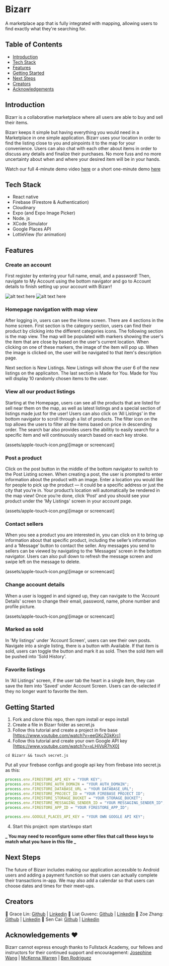# **Bizarr**

A marketplace app that is fully integrated with mapping, allowing users to find exactly what they're searching for.

## Table of Contents

- [Introduction](#introduction)
- [Tech Stack](#tech-stack)
- [Features](#features)
- [Getting Started](#next-steps)
- [Next Steps](#creators)
- [Creators](#creators)
- [Acknowledgements](#acknowledgements)

## Introduction

Bizarr is a collaborative marketplace where all users are able to buy and sell their items.

Bizarr keeps it simple but having everything you would need in a Marketplace in one simple application. Bizarr uses your location in order to find the listing close to you and pinpoints it to the map for your convenience. Users can also chat with each other about items in order to discuss any details and finalize their purchases. No more fuss and no more uncertainty about when and where your desired item will be in your hands.

Watch our full 4-minute demo video [here](https://www.youtube....) or a short one-minute demo [here](https:www.youtube...)

## Tech Stack

- React native
- Firebase (Firestore & Authentication)
- Cloudinary
- Expo (and Expo Image Picker)
- Node. js
- XCode Simulator
- Google Places API
- LottieView (for animation)

## Features

### Create an account

First register by entering your full name, email, and a password! Then, navigate to My Account using the bottom navigator and go to Account details to finish setting up your account with Bizarr!

![alt text here](welcomePage.png) ![alt text here](assets/signup.png)


### Homepage navigation with map view

After logging in, users can see the Home screen. There are 4 sections in the home screen. First section is the category section, users can find their product by clicking into the different categories icons. The following section is the map view. The map will be populated with markers showing the user's the item that are close by based on the user's current location. When clicking on one of these markers, the image of the item will pop up. When the image is clicked on, the user will be navigated to that item's description page.

Next section is New Listings. New Listings will show the user 6 of the new listings on the applicaiton. The last section is Made for You. Made for You will display 10 randomly chosen items to the user.

### View all our product listings

Starting at the Homepage, users can see all the products that are listed for sell near them on the map, as well as latest listings and a special section of listings made just for the user! Users can also click on ‘All Listings’ in the bottom navigator to scroll through a list of products. The filter icon on the top allows the users to filter all the items based on price in descending order. The search bar also provides users the abilitiy to easily search for a specific item and will continuously search based on each key stroke.

(assets/apple-touch-icon.png)[image or screencast]

### Post a product

Click on the post button in the middle of the bottom navigator to switch to the Post Listing screen. When creating a post, the user is prompted to enter information about the product with an image. Enter a location you would like for people to pick up the product — it could be a specific address or just the city that you’re in. Your product’s location will automatically be rendered in the map view! Once you’re done, click ‘Post’ and you should see your product under the 'My Listings' screen in your account page.

(assets/apple-touch-icon.png)[image or screencast]

### Contact sellers

When you see a product you are interested in, you can click on it to bring up information about that specific product, including the seller’s information and a ‘Message’ button to contact the seller. Any messages you send to sellers can be viewed by navigating to the ‘Messages’ screen in the bottom navigator. Users can also pull down to refresh the message screen and swipe left on the message to delete.

(assets/apple-touch-icon.png)[image or screencast]

### Change account details

When a user is logged in and signed up, they can navigate to the 'Account Details' screen to change their email, password, name, phone number and profile picture.

(assets/apple-touch-icon.png)[image or screencast]

### Marked as sold

In 'My listings' under 'Account Screen', users can see their own posts. Navigate into a single listing, there is a button with Available. If that item is sold, users can toggle the button and mark it as sold. Then the sold item will be pushed into 'Sold History'.

### Favorite listings

In 'All Listings' screen, if the user tab the heart in a single item, they can save the item into 'Saved' under Account Screen. Users can de-selected if they no longer want to favorite the item.

## Getting Started

1. Fork and clone this repo, then npm install or expo install
2. Create a file in Bizarr folder as secret.js
3. Follow this tutorial and create a project in fire base [https://www.youtube.com/watch?v=eeGKcZGkKrc]
4. Follow this tutorial and create your own Google API key [https://www.youtube.com/watch?v=xLHiVsR7hX0]

```git
cd Bizarr && touch secret.js
```

Put all your firebase configs and google api key from firebase into secret.js as this:

```javascript
process.env.FIRESTORE_API_KEY = "YOUR KEY";
process.env.FIRESTORE_AUTH_DOMAIN = "YOUR AUTH_DOMAIN";
process.env.FIRESTORE_DATABASE_URL = "YOUR DATABASE_URL";
process.env.FIRESTORE_PROJECT_ID = "YOUR FIREBASE PROJECT ID";
process.env.FIRESTORE_STORAGE_BUCKET = "YOUR STORAGE_BUCKET";
process.env.FIRESTORE_MESSAGING_SENDER_ID = "YOUR MESSAGING_SENDER_ID";
process.env.FIRESTORE_APP_ID = "YOUR FIRESTORE_APP_ID";

process.env.GOOGLE_PLACES_API_KEY = "YOUR OWN GOOGLE API KEY";
```

4. Start this project: npm start/expo start

**_ You may need to reconfigure some other files that call these keys to match what you have in this file _**

## Next Steps

The future of Bizarr includes making our application accessible to Android users and adding a payment function so that users can actually complete their transactions in-app. We may also add a calendar so that users can choose dates and times for their meet-ups.

## Creators

:blue_heart: Grace Lin: [Github](https://github.com/gracelin95) | [Linkedin](https://www.linkedin.com/in/gracesqlin/)
:green_heart: Liat Guvenc: [Github](https://github.com/liat-g) | [Linkedin](https://www.linkedin.com/in/liat-guvenc-8394b0179/)
:yellow_heart: Zoe Zhang: [Github](https://github.com/YizhuoZhang3) | [Linkedin](https://www.linkedin.com/in/zoezhang33/)
:purple_heart: Sen Cai: [Github](https://github.com/sencaichi) | [Linkedin](https://www.linkedin.com/in/sentsai/)

## Acknowledgements :heart:

Bizarr cannot express enough thanks to Fullstack Academy, our fellows and instructors for their continued support and encouragement:
[Josephine Wang](https://github.com/joseewang) | [McKenna Warren](https://github.com/mckennakayyy) | [Ben Rodriguez](https://github.com/b17z)
